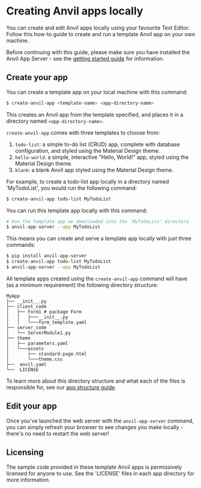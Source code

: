 # Creating Anvil apps locally

You can create and edit Anvil apps locally using your favourite Text Editor. Follow this how-to guide to create and run a template Anvil app on your own machine.

Before continuing with this guide, please make sure you have installed the Anvil App Server - see the [getting started guide](getting-started.md) for information.

## Create your app

You can create a template app on your local machine with this command:

```bash
$ create-anvil-app <template-name> <app-directory-name>
```

This creates an Anvil app from the template specified, and places it in a directory named `<app-directory-name>`. 

`create-anvil-app` comes with three templates to choose from:

1. `todo-list`: a simple to-do list (CRUD) app, complete with database configuration, and styled using the Material Design theme.
2. `hello-world`: a simple, interactive "Hello, World!" app, styled using the Material Design theme.
3. `blank`: a blank Anvil app styled using the Material Design theme.

For example, to create a todo-list app locally in a directory named 'MyTodoList', you would run the following command:

```bash
$ create-anvil-app todo-list MyTodoList
```

You can run this template app locally with this command:

```bash
# Run the template app we downloaded into the 'MyTodoList' directory
$ anvil-app-server --app MyTodoList
```

This means you can create and serve a template app locally with just three commands:

```bash
$ pip install anvil-app-server
$ create-anvil-app todo-list MyTodoList
$ anvil-app-server --app MyTodoList
```

All template apps created using the `create-anvil-app` command will have (as a minimum requirement) the following directory structure:

```
MyApp
├── __init__.py
├── client_code
│   ├── Form1 # package Form
│   │   ├───__init__.py
│   │   └───form_template.yaml
├── server_code
│   └── ServerModule1.py
├── theme
│   ├── parameters.yaml
│   └───assets
│       ├── standard-page.html
│       └───theme.css
├──  anvil.yaml
└──  LICENSE
```

To learn more about this directory structure and what each of the files is responsible for, see our [app structure guide](app-structure.md).

## Edit your app

Once you've launched the web server with the `anvil-app-server` command, you can simply refresh your browser to see changes you make locally - there's no need to restart the web server!

## Licensing

The sample code provided in these template Anvil apps is permissively licensed for anyone to use. See the 'LICENSE' files in each app directory for more information. 








